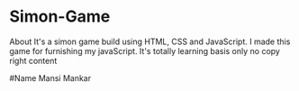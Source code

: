 # Simon-Game
About It's a simon game build using HTML, CSS and JavaScript. I made this game for furnishing my javaScript. It's totally learning basis only no copy right content

#Name
Mansi Mankar 